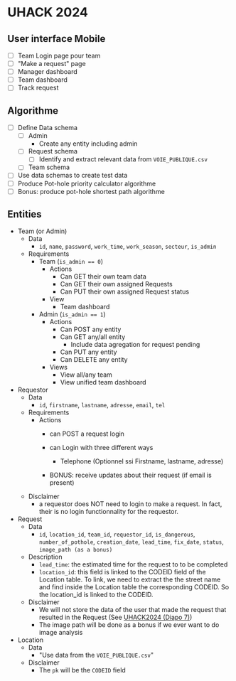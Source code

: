 # UHACK 2024

## User interface Mobile

- [ ] Team Login page pour team
- [ ] "Make a request" page
- [ ] Manager dashboard
- [ ] Team dashboard
- [ ] Track request

## Algorithme

- [ ] Define Data schema
	- [ ] Admin
		- Create any entity including admin
	- [ ] Request schema
		- [ ] Identify and extract relevant data from `VOIE_PUBLIQUE.csv`
	- [ ] Team schema
- [ ] Use data schemas to create test data
- [ ] Produce Pot-hole priority calculator algorithme
- [ ] Bonus: produce pot-hole shortest path algorithme

## Entities

- Team (or Admin)
	- Data
		- `id`, `name`, `password`, `work_time`, `work_season`, `secteur`, `is_admin`
	- Requirements
		- Team (`is_admin == 0`)
			- Actions
				- Can GET their own team data
				- Can GET their own assigned Requests
				- Can PUT their own assigned Request status
			- View
				- Team dashboard
		- Admin (`is_admin == 1`)
			- Actions
				- Can POST any entity
				- Can GET any/all entity
					- Include data agregation for request pending
				- Can PUT any entity
				- Can DELETE any entity
			- Views
				- View all/any team
				- View unified team dashboard
- Requestor
	- Data
		- `id`, `firstname`, `lastname`, `adresse`, `email`, `tel`
	- Requirements
		- Actions
			- can POST a request login
			- can Login with three different ways
				- Telephone (Optionnel ssi Firstname, lastname, adresse)

			- BONUS: receive updates about their request (if email is present)
	- Disclaimer
		- a requestor does NOT need to login to make a request. In fact, their is no login functionnality for the requestor.
- Request
	- Data
		- `id`, `location_id`, `team_id`, `requestor_id`, `is_dangerous`, `number_of_pothole`, `creation_date`, `lead_time`, `fix_date`, `status`, `image_path (as a bonus)`
	- Description
		- `lead_time`: the estimated time for the request to to be completed
		- `location_id`: this field is linked to the CODEID field of the Location table. To link, we need to extract the the street name and find inside the Location table the corresponding CODEID. So the location_id is linked to the CODEID. 
	- Disclaimer
		- We will not store the data of the user that made the request that resulted in the Request (See [UHACK2024 (Diapo 7)](https://www.peso-outaouais.ca/wp-content/uploads/2024/04/Case-Study.pdf))
		- The image path will be done as a bonus if we ever want to do image analysis
- Location
	- Data
		- "Use data from the `VOIE_PUBLIQUE.csv`"
	- Disclaimer
		- The `pk` will be the `CODEID` field
